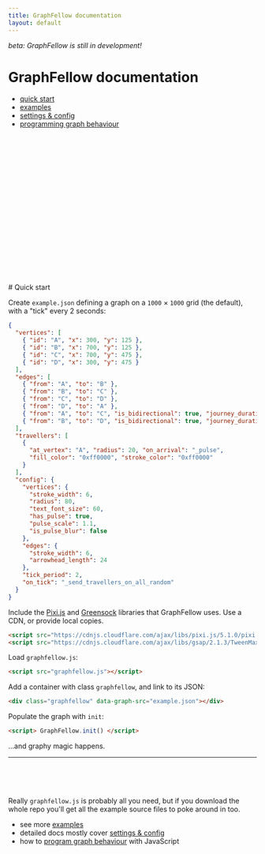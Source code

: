 ```yaml
---
title: GraphFellow documentation
layout: default
---
```


_beta: GraphFellow is still in development!_

# GraphFellow documentation

* [quick start](#quick-start)
* [examples](examples)
* [settings & config](settings)
* [programming graph behaviour](behaviour)

<script src="../vendor/pixi.min.js"></script>
<script src="../vendor/greensock-js/TweenMax.min.js"></script>
<div class="graphfellow"
  data-graph-src="example-graphs/example.json"
  data-graph-config="background-color:0xf2f2f2"
  style="width:500px;height:300px"></div>
<script src="../graphfellow.js"></script>
# Quick start

Create `example.json` defining a graph on a `1000` × `1000` grid (the default),
with a "tick" every 2 seconds:

```json
{
  "vertices": [
    { "id": "A", "x": 300, "y": 125 },
    { "id": "B", "x": 700, "y": 125 },
    { "id": "C", "x": 700, "y": 475 },
    { "id": "D", "x": 300, "y": 475 }
  ],
  "edges": [
    { "from": "A", "to": "B" },
    { "from": "B", "to": "C" },
    { "from": "C", "to": "D" },
    { "from": "D", "to": "A" },
    { "from": "A", "to": "C", "is_bidirectional": true, "journey_duration": 1.4 },
    { "from": "B", "to": "D", "is_bidirectional": true, "journey_duration": 1.4 }
  ],
  "travellers": [
    {
      "at_vertex": "A", "radius": 20, "on_arrival": "_pulse",
      "fill_color": "0xff0000", "stroke_color": "0xff0000"
    }
  ],
  "config": {
    "vertices": {
      "stroke_width": 6,
      "radius": 80,
      "text_font_size": 60,
      "has_pulse": true,
      "pulse_scale": 1.1,
      "is_pulse_blur": false
    },
    "edges": {
      "stroke_width": 6,
      "arrowhead_length": 24
    },
    "tick_period": 2,
    "on_tick": "_send_travellers_on_all_random"
  }
}
```

Include the [Pixi.js](https://www.pixijs.com) and
[Greensock](https://greensock.com) libraries that GraphFellow uses. Use a CDN,
or provide local copies.

```html
<script src="https://cdnjs.cloudflare.com/ajax/libs/pixi.js/5.1.0/pixi.min.js"></script>
<script src="https://cdnjs.cloudflare.com/ajax/libs/gsap/2.1.3/TweenMax.min.js"></script>
```

Load `graphfellow.js`:

```html
<script src="graphfellow.js"></script>
```

Add a container with class `graphfellow`, and link to its JSON:

```html
<div class="graphfellow" data-graph-src="example.json"></div>
```

Populate the graph with `init`:

```html
<script> GraphFellow.init() </script>
```

...and graphy magic happens.


---

<br><br><br>

Really `graphfellow.js` is probably all you need, but if you download the whole
repo you'll get all the example source files to poke around in too.

* see more [examples](examples)
* detailed docs mostly cover [settings & config](settings)
* how to [program graph behaviour](behaviour) with JavaScript

<script> GraphFellow.init() </script>

